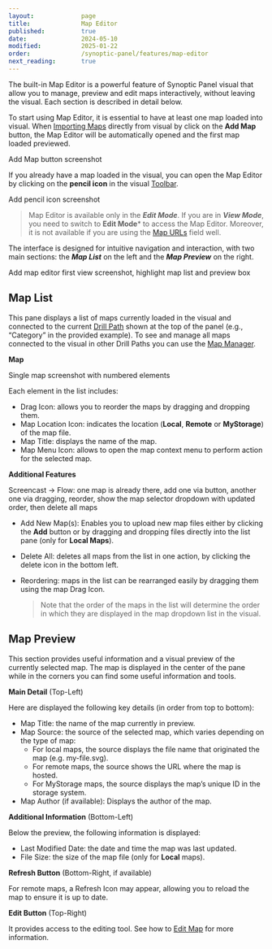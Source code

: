 ```yaml
---
layout:             page
title:              Map Editor
published:          true
date:               2024-05-10
modified:           2025-01-22
order:              /synoptic-panel/features/map-editor
next_reading:       true
---
```


The built-in Map Editor is a powerful feature of Synoptic Panel visual that allow you to manage, preview and edit maps interactively, without leaving the visual. Each section is described in detail below.

To start using Map Editor, it is essential to have at least one map loaded into visual.
When [Importing Maps](./importing.md) directly from visual by click on the **Add Map** button, the Map Editor will be automatically opened and the first map loaded previewed.

<todo>Add Map button screenshot</todo>

If you already have a map loaded in the visual, you can open the Map Editor by clicking on the **pencil icon** in the visual [Toolbar](./toolbar.md).

<todo>Add pencil icon screenshot</todo>

> Map Editor is available only in the ***Edit Mode***. If you are in ***View Mode***, you need to switch to **Edit Mode*** to access the Map Editor. Moreover, it is not available if you are using the [Map URLs](./fields/map-urls.md) field well.

The interface is designed for intuitive navigation and interaction, with two main sections: the ***Map List*** on the left and the ***Map Preview*** on the right.

<todo>Add map editor first view screenshot, highlight map list and preview box</todo>

## Map List

This pane displays a list of maps currently loaded in the visual and connected to the current [Drill Path](./../concepts/drill-paths.md) shown at the top of the panel (e.g., “Category” in the provided example). To see and manage all maps connected to the visual in other Drill Paths you can use the [Map Manager](./map-manager.md).

**Map**

<todo>Single map screenshot with numbered elements</todo>

Each element in the list includes:
- Drag Icon: allows you to reorder the maps by dragging and dropping them.
- Map Location Icon: indicates the location (**Local**, **Remote** or **MyStorage**) of the map file.
- Map Title: displays the name of the map.
- Map Menu Icon: allows to open the map context menu to perform action for the selected map.

**Additional Features**

<todo>Screencast -> Flow: one map is already there, add one via button, another one via dragging, reorder, show the map selector dropdown with updated order, then delete all maps</todo>

- Add New Map(s): Enables you to upload new map files either by clicking the **Add** button or by dragging and dropping files directly into the list pane (only for **Local Maps**).
- Delete All: deletes all maps from the list in one action, by clicking the delete icon in the bottom left.
- Reordering: maps in the list can be rearranged easily by dragging them using the map Drag Icon. 

    > Note that the order of the maps in the list will determine the order in which they are displayed in the map dropdown list in the visual.

## Map Preview

This section provides useful information and a visual preview of the currently selected map.
The map is displayed in the center of the pane while in the corners you can find some useful information and tools.

**Main Detail** (Top-Left)

Here are displayed the following key details (in order from top to bottom):
- Map Title: the name of the map currently in preview.
- Map Source: the source of the selected map, which varies depending on the type of map:
	- For local maps, the source displays the file name that originated the map (e.g. my-file.svg).
	- For remote maps, the source shows the URL where the map is hosted.
	- For MyStorage maps, the source displays the map’s unique ID in the storage system.
- Map Author (if available): Displays the author of the map.

**Additional Information** (Bottom-Left)

Below the preview, the following information is displayed:
- Last Modified Date: the date and time the map was last updated.
- File Size: the size of the map file (only for **Local** maps).

**Refresh Button** (Bottom-Right, if available)

For remote maps, a Refresh Icon may appear, allowing you to reload the map to ensure it is up to date.

**Edit Button** (Top-Right)

It provides access to the editing tool. See how to [Edit Map](edit-map.md) for more information.